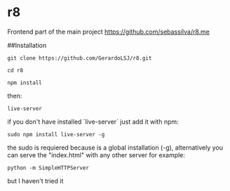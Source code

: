 # r8
Frontend part of the main project https://github.com/sebassilva/r8.me

##Installation
```
git clone https://github.com/GerardoLSJ/r8.git

cd r8

npm install
```
then:

```
live-server
```

if you don't have installed ´live-server´ just add it with npm:

```
sudo npm install live-server -g
```

the sudo is requiered because is a global installation (-g), alternatively you can serve the "index.html" with any other server for example: 
```
python -m SimpleHTTPServer 
```

but I haven't tried it 